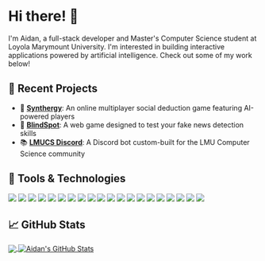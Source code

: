 # Hi there! 👋

I'm Aidan, a full-stack developer and Master's Computer Science student at Loyola Marymount University. I'm interested in building interactive applications powered by artificial intelligence. Check out some of my work below!

## 🚀 Recent Projects

- 🤖 [**Synthergy**](https://github.com/synthergy-game/synthergy): An online multiplayer social deduction game featuring AI-powered players
- 🔎 [**BlindSpot**](https://github.com/LoganDickey/Blindspot): A web game designed to test your fake news detection skills
- 📚 [**LMUCS Discord**](https://github.com/asrouji/lmucs-discord): A Discord bot custom-built for the LMU Computer Science community

## 🔧 Tools & Technologies

![](https://img.shields.io/badge/OS-Windows-informational?style=flat&logo=windows&logoColor=white&color=2bbc8a)
![](https://img.shields.io/badge/OS-Linux-informational?style=flat&logo=linux&logoColor=white&color=2bbc8a)
![](https://img.shields.io/badge/Editor-Visual_Studio_Code-informational?style=flat&logo=visualstudio&logoColor=white&color=2bbc8a)
![](https://img.shields.io/badge/Code-TypeScript-informational?style=flat&logo=typescript&logoColor=white&color=2bbc8a)
![](https://img.shields.io/badge/Code-JavaScript-informational?style=flat&logo=javascript&logoColor=white&color=2bbc8a)
![](https://img.shields.io/badge/Code-Python-informational?style=flat&logo=python&logoColor=white&color=2bbc8a)
![](https://img.shields.io/badge/Code-Java-informational?style=flat&logo=coffeescript&logoColor=white&color=2bbc8a)
![](https://img.shields.io/badge/Runtime-Node.js-informational?style=flat&logo=nodedotjs&logoColor=white&color=2bbc8a)
![](https://img.shields.io/badge/Framework-React.js-informational?style=flat&logo=react&logoColor=white&color=2bbc8a)
![](https://img.shields.io/badge/Framework-Next.js-informational?style=flat&logo=nextdotjs&logoColor=white&color=2bbc8a)
![](https://img.shields.io/badge/Framework-Vite-informational?style=flat&logo=vite&logoColor=white&color=2bbc8a)
![](https://img.shields.io/badge/Library-Socket.io-informational?style=flat&logo=socketdotio&logoColor=white&color=2bbc8a)
![](https://img.shields.io/badge/Library-Express.js-informational?style=flat&logo=express&logoColor=white&color=2bbc8a)
![](https://img.shields.io/badge/Library-Discord.js-informational?style=flat&logo=discord&logoColor=white&color=2bbc8a)
![](https://img.shields.io/badge/Library-Zod-informational?style=flat&logo=zod&logoColor=white&color=2bbc8a)
![](https://img.shields.io/badge/Library-MaterialUI-informational?style=flat&logo=mui&logoColor=white&color=2bbc8a)
![](https://img.shields.io/badge/Library-Flask-informational?style=flat&logo=flask&logoColor=white&color=2bbc8a)
![](https://img.shields.io/badge/Tool-GitHub-informational?style=flat&logo=github&logoColor=white&color=2bbc8a)
![](https://img.shields.io/badge/Tool-Copilot-informational?style=flat&logo=githubcopilot&logoColor=white&color=2bbc8a)
![](https://img.shields.io/badge/Cloud-Vercel-informational?style=flat&logo=vercel&logoColor=white&color=2bbc8a)

## &#x1f4c8; GitHub Stats

<a href="https://github.com/asrouji/asrouji">
  <img align="center" src="https://github-readme-stats-tau-red-95.vercel.app/api/top-langs/?username=asrouji&hide=javascript,shaderlab,c%23,css,html&title_color=ffffff&text_color=c9cacc&icon_color=2bbc8a&bg_color=1d1f21&langs_count=3&size_weight=0.8&count_weight=0.2" />
</a>
<a href="https://github.com/asrouji/asrouji">
  <img align="center" src="https://github-readme-stats-tau-red-95.vercel.app/api?username=asrouji&show_icons=true&line_height=27&count_private=true&title_color=ffffff&text_color=c9cacc&icon_color=2bbc8a&bg_color=1d1f21&custom_title=Aidan's%20GitHub%20Stats" alt="Aidan's GitHub Stats" />
</a>
